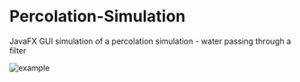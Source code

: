 # Percolation-Simulation
JavaFX GUI simulation of a percolation simulation - water passing through a filter

![example](https://user-images.githubusercontent.com/96111461/148007103-cbdcdbf3-0b71-42d1-aaf2-9ac5c7147b61.png)
